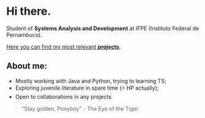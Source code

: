# Hi there.
Student of **Systems Analysis and Development** at IFPE (Instituto Federal de Pernambuco).

[Here you can find my most relevant **projects**](https://github.com/kvsbarbosa/recruiter.md).
## **About me:**
* Mostly working with Java and Python, trying to learning TS;
* Exploring juvenile literature in spare time (⚡ HP actually);
* Open to collaborations in any projects.

> “Stay golden, Ponyboy” - The Eye of the Tiger 


